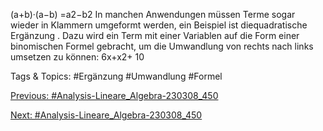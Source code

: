 (a+b)·(a−b) =a2−b2
In manchen Anwendungen müssen Terme sogar wieder in Klammern umgeformt werden, ein Beispiel ist
diequadratische Ergänzung . Dazu wird ein Term mit einer Variablen auf die Form einer binomischen
Formel gebracht, um die Umwandlung von rechts nach links umsetzen zu können:
6x+x2+ 10

   Tags & Topics:
   #Ergänzung
   #Umwandlung
   #Formel

[Previous: #Analysis-Lineare_Algebra-230308_450](Analysis-Lineare_Algebra-230308_450.md)

[Next: #Analysis-Lineare_Algebra-230308_450](Analysis-Lineare_Algebra-230308_450.md)